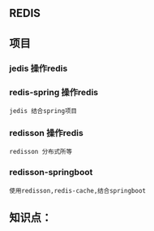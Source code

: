 ## REDIS
## 项目 
### jedis 操作redis
### redis-spring 操作redis
    jedis 结合spring项目
### redisson 操作redis
    redisson 分布式所等
### redisson-springboot 
    使用redisson,redis-cache,结合springboot
## 知识点：


